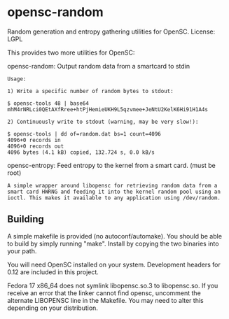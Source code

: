 opensc-random
=============

Random generation and entropy gathering utilities for OpenSC. 
License: LGPL


This provides two more utilities for OpenSC:

opensc-random: Output random data from a smartcard to stdin

	Usage:

	1) Write a specific number of random bytes to stdout:

	$ opensc-tools 48 | base64
	mhM4rNRLci0QEtAXfRree+htPjHemieUKH9L5qzvmee+JeNtU2KelK6Hi91H1A4s

	2) Continuously write to stdout (warning, may be very slow!):
	
	$ opensc-tools | dd of=random.dat bs=1 count=4096
	4096+0 records in
	4096+0 records out
	4096 bytes (4.1 kB) copied, 132.724 s, 0.0 kB/s


opensc-entropy: Feed entropy to the kernel from a smart card. (must be root)

	A simple wrapper around libopensc for retrieving random data from a smart card HWRNG and feeding it into the kernel random pool using an ioctl. This makes it available to any application using /dev/random.


Building
--------

A simple makefile is provided (no autoconf/automake). You should be able to build by simply running "make". Install by copying the two binaries into your path.

You will need OpenSC installed on your system. Development headers for 0.12 are included in this project. 

Fedora 17 x86_64 does not symlink libopensc.so.3 to libopensc.so. If you receive an error that the linker cannot find opensc, uncomment the alternate LIBOPENSC line in the Makefile. You may need to alter this depending on your distribution.

